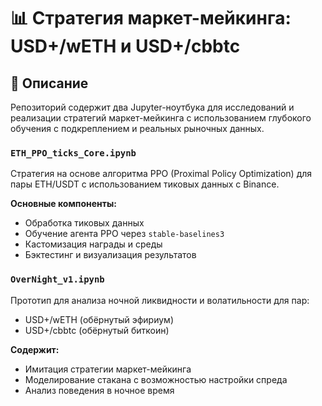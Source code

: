 # 📊 Стратегия маркет-мейкинга: USD+/wETH и USD+/cbbtc

## 🧠 Описание
Репозиторий содержит два Jupyter-ноутбука для исследований и реализации стратегий маркет-мейкинга с использованием глубокого обучения с подкреплением и реальных рыночных данных.

### `ETH_PPO_ticks_Core.ipynb`
Стратегия на основе алгоритма PPO (Proximal Policy Optimization) для пары ETH/USDT с использованием тиковых данных с Binance.

**Основные компоненты:**
- Обработка тиковых данных
- Обучение агента PPO через `stable-baselines3`
- Кастомизация награды и среды
- Бэктестинг и визуализация результатов

### `OverNight_v1.ipynb`
Прототип для анализа ночной ликвидности и волатильности для пар:
- USD+/wETH (обёрнутый эфириум)
- USD+/cbbtc (обёрнутый биткоин)

**Содержит:**
- Имитация стратегии маркет-мейкинга
- Моделирование стакана с возможностью настройки спреда
- Анализ поведения в ночное время





